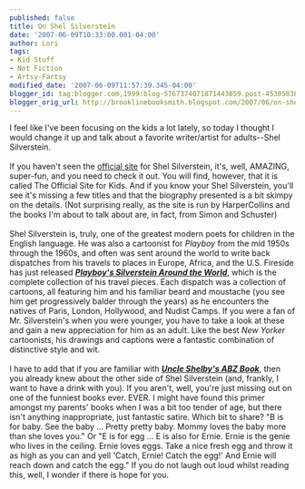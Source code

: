 ```yaml
---
published: false
title: On Shel Silverstein
date: '2007-06-09T10:33:00.001-04:00'
author: Lori
tags:
- Kid Stuff
- Not Fiction
- Artsy-Fartsy
modified_date: '2007-06-09T11:57:39.345-04:00'
blogger_id: tag:blogger.com,1999:blog-5767374071871443859.post-4530583878934471289
blogger_orig_url: http://brooklinebooksmith.blogspot.com/2007/06/on-shel-silverstein.html
---
```


I feel like I've been focusing on the kids a lot lately, so today I thought I would change it up and talk about a favorite writer/artist for adults--Shel Silverstein.<br /><br />If you haven't seen the <a href="http://www.shelsilverstein.com/">official site</a> for Shel Silverstein, it's, well, AMAZING, super-fun, and you need to check it out. You will find, however, that it is called The Official Site for Kids. And if you know your Shel Silverstein, you'll see it's missing a few titles and that the biography presented is a bit skimpy on the details. (Not surprising really, as the site is run by HarperCollins and the books I'm about to talk about are, in fact, from Simon and Schuster)<br /><br />Shel Silverstein is, truly, one of the greatest modern poets for children in the English language. He was also a cartoonist for <em>Playboy</em> from the mid 1950s through the 1960s, and often was sent around the world to write back dispatches from his travels to places in Europe, Africa, and the U.S. Fireside has just released <strong><em><a href="http://brookline.booksense.com/NASApp/store/Product?s=showproduct&isbn=9780743290241">Playboy's Silverstein Around the World</a></em></strong>, which is the complete collection of his travel pieces. Each dispatch was a collection of cartoons, all featuring him and his familiar beard and moustache (you see him get progressively balder through the years) as he encounters the natives of Paris, London, Hollywood, and Nudist Camps. If you were a fan of Mr. Silverstein's when you were younger, you have to take a look at these and gain a new appreciation for him as an adult. Like the best <em>New Yorker</em> cartoonists, his drawings and captions were a fantastic combination of distinctive style and wit.<br /><br />I have to add that if you are familiar with <strong><em><a href="http://brookline.booksense.com/NASApp/store/Product?s=showproduct&amp;isbn=9780671211486">Uncle Shelby's ABZ Book</a></em></strong>, then you already knew about the other side of Shel Silverstein (and, frankly, I want to have a drink with you). If you aren't, well, you're just missing out on one of the funniest books ever. EVER. I might have found this primer amongst my parents' books when I was a bit too tender of age, but there isn't anything inappropriate, just fantastic satire. Which bit to share? "B is for baby. See the baby ... Pretty pretty baby. Mommy loves the baby more than she loves you." Or "E is for egg ... E is also for Ernie. Ernie is the genie who lives in the ceiling. Ernie loves eggs. Take a nice fresh egg and throw it as high as you can and yell 'Catch, Ernie! Catch the egg!' And Ernie will reach down and catch the egg." If you do not laugh out loud whilst reading this, well, I wonder if there is hope for you.